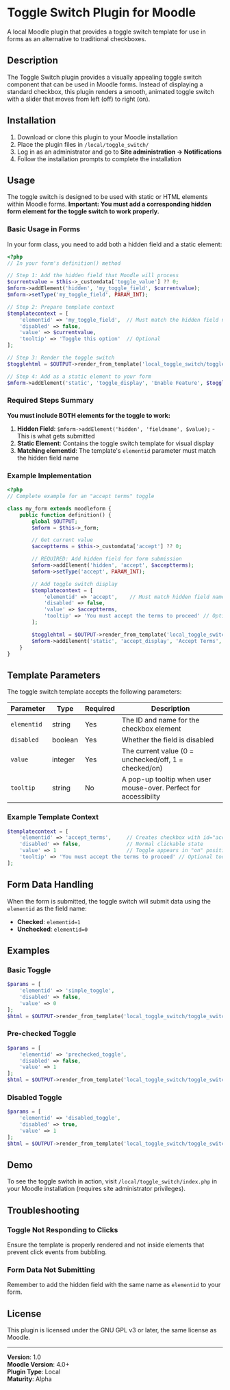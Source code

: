 # Toggle Switch Plugin for Moodle

A local Moodle plugin that provides a toggle switch template for use in forms as an alternative to traditional checkboxes.

## Description

The Toggle Switch plugin provides a visually appealing toggle switch component that can be used in Moodle forms. Instead of displaying a standard checkbox, this plugin renders a smooth, animated toggle switch with a slider that moves from left (off) to right (on).

## Installation

1. Download or clone this plugin to your Moodle installation
2. Place the plugin files in `/local/toggle_switch/`
3. Log in as an administrator and go to **Site administration → Notifications**
4. Follow the installation prompts to complete the installation

## Usage

The toggle switch is designed to be used with static or HTML elements within Moodle forms. **Important: You must add a corresponding hidden form element for the toggle switch to work properly.**

### Basic Usage in Forms

In your form class, you need to add both a hidden field and a static element:

```php
<?php
// In your form's definition() method

// Step 1: Add the hidden field that Moodle will process
$currentvalue = $this->_customdata['toggle_value'] ?? 0;
$mform->addElement('hidden', 'my_toggle_field', $currentvalue);
$mform->setType('my_toggle_field', PARAM_INT);

// Step 2: Prepare template context
$templatecontext = [
    'elementid' => 'my_toggle_field',  // Must match the hidden field name
    'disabled' => false,
    'value' => $currentvalue,
    'tooltip' => 'Toggle this option'  // Optional
];

// Step 3: Render the toggle switch
$togglehtml = $OUTPUT->render_from_template('local_toggle_switch/toggle_switch', $templatecontext);

// Step 4: Add as a static element to your form
$mform->addElement('static', 'toggle_display', 'Enable Feature', $togglehtml);
```

### Required Steps Summary

**You must include BOTH elements for the toggle to work:**

1. **Hidden Field**: `$mform->addElement('hidden', 'fieldname', $value);` - This is what gets submitted
2. **Static Element**: Contains the toggle switch template for visual display
3. **Matching elementid**: The template's `elementid` parameter must match the hidden field name

### Example Implementation

```php
<?php
// Complete example for an "accept terms" toggle

class my_form extends moodleform {
    public function definition() {
        global $OUTPUT;
        $mform = $this->_form;

        // Get current value
        $acceptterms = $this->_customdata['accept'] ?? 0;

        // REQUIRED: Add hidden field for form submission
        $mform->addElement('hidden', 'accept', $acceptterms);
        $mform->setType('accept', PARAM_INT);

        // Add toggle switch display
        $templatecontext = [
            'elementid' => 'accept',    // Must match hidden field name
            'disabled' => false,
            'value' => $acceptterms,
            'tooltip' => 'You must accept the terms to proceed' // Optional
        ];

        $togglehtml = $OUTPUT->render_from_template('local_toggle_switch/toggle_switch', $templatecontext);
        $mform->addElement('static', 'accept_display', 'Accept Terms', $togglehtml);
    }
}
```
## Template Parameters

The toggle switch template accepts the following parameters:

| Parameter   | Type    | Required | Description                                                     |
|-------------|---------|----------|-----------------------------------------------------------------|
| `elementid` | string  | Yes | The ID and name for the checkbox element                        |
| `disabled`  | boolean | Yes | Whether the field is disabled                                   |
| `value`     | integer | Yes | The current value (0 = unchecked/off, 1 = checked/on)           |
| `tooltip`   | string  | No | A pop-up tooltip when user mouse-over. Perfect for accessibilty |

### Example Template Context

```php
$templatecontext = [
    'elementid' => 'accept_terms',     // Creates checkbox with id="accept_terms" name="accept_terms"               // Adds required attribute
    'disabled' => false,               // Normal clickable state
    'value' => 1                       // Toggle appears in "on" position
    'tooltip' => 'You must accept the terms to proceed' // Optional tooltip text
];
```

## Form Data Handling

When the form is submitted, the toggle switch will submit data using the `elementid` as the field name:

- **Checked**: `elementid=1`
- **Unchecked**: `elementid=0`

## Examples

### Basic Toggle

```php
$params = [
    'elementid' => 'simple_toggle',
    'disabled' => false,
    'value' => 0
];
$html = $OUTPUT->render_from_template('local_toggle_switch/toggle_switch', $params);
```

### Pre-checked Toggle

```php
$params = [
    'elementid' => 'prechecked_toggle',
    'disabled' => false,
    'value' => 1
];
$html = $OUTPUT->render_from_template('local_toggle_switch/toggle_switch', $params);
```

### Disabled Toggle

```php
$params = [
    'elementid' => 'disabled_toggle',
    'disabled' => true,
    'value' => 1
];
$html = $OUTPUT->render_from_template('local_toggle_switch/toggle_switch', $params);
```

## Demo

To see the toggle switch in action, visit `/local/toggle_switch/index.php` in your Moodle installation (requires site administrator privileges).

## Troubleshooting

### Toggle Not Responding to Clicks
Ensure the template is properly rendered and not inside elements that prevent click events from bubbling.

### Form Data Not Submitting
Remember to add the hidden field with the same name as `elementid` to your form.

## License

This plugin is licensed under the GNU GPL v3 or later, the same license as Moodle.

---

**Version**: 1.0  
**Moodle Version**: 4.0+  
**Plugin Type**: Local  
**Maturity**: Alpha
